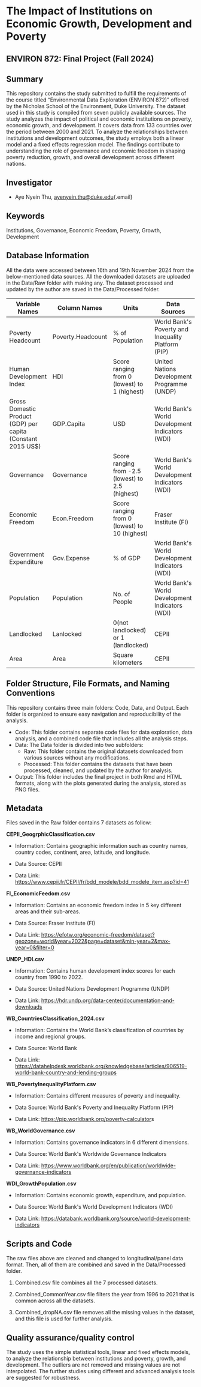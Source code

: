 # The Impact of Institutions on Economic Growth, Development and Poverty

## ENVIRON 872: Final Project (Fall 2024)

## Summary

This repository contains the study submitted to fulfill the requirements of the course titled “Environmental Data Exploration (ENVIRON 872)” offered by the Nicholas School of the Environment, Duke University. The dataset used in this study is compiled from seven publicly available sources. The study analyzes the impact of political and economic institutions on poverty, economic growth, and development. It covers data from 133 countries over the period between 2000 and 2021. To analyze the relationships between institutions and development outcomes, the study employs both a linear model and a fixed effects regression model. The findings contribute to understanding the role of governance and economic freedom in shaping poverty reduction, growth, and overall development across different nations.

## Investigator

-   Aye Nyein Thu, [ayenyein.thu\@duke.edu](mailto:ayenyein.thu@duke.edu){.email}

## Keywords

Institutions, Governance, Economic Freedom, Poverty, Growth, Development

## Database Information

All the data were accessed between 16th and 19th November 2024 from the below-mentioned data sources. All the downloaded datasets are uploaded in the Data/Raw folder with making any. The dataset processed and updated by the author are saved in the Data/Processed folder.

| Variable Names                                               | Column Names      | Units                                             | Data Sources                                       |
|---------------------|----------------|------------------|-------------------|
| Poverty Headcount                                            | Poverty.Headcount | \% of Population                                  | World Bank's Poverty and Inequality Platform (PIP) |
| Human Development Index                                      | HDI               | Score ranging from 0 (lowest) to 1 (highest)      | United Nations Development Programme (UNDP)        |
| Gross Domestic Product (GDP) per capita (Constant 2015 US\$) | GDP.Capita        | USD                                               | World Bank's World Development Indicators (WDI)    |
| Governance                                                   | Governance        | Score ranging from -2.5 (lowest) to 2.5 (highest) | World Bank's World Development Indicators (WDI)    |
| Economic Freedom                                             | Econ.Freedom      | Score ranging from 0 (lowest) to 10 (highest)     | Fraser Institute (FI)                              |
| Government Expenditure                                       | Gov.Expense       | \% of GDP                                         | World Bank's World Development Indicators (WDI)    |
| Population                                                   | Population        | No. of People                                     | World Bank's World Development Indicators (WDI)    |
| Landlocked                                                   | Lanlocked         | 0(not landlocked) or 1 (landlocked)               | CEPII                                              |
| Area                                                         | Area              | Square kilometers                                 | CEPII                                              |

## Folder Structure, File Formats, and Naming Conventions

This repository contains three main folders: Code, Data, and Output. Each folder is organized to ensure easy navigation and reproducibility of the analysis.

-   Code: This folder contains separate code files for data exploration, data analysis, and a combined code file that includes all the analysis steps.
-   Data: The Data folder is divided into two subfolders:
    -   Raw: This folder contains the original datasets downloaded from various sources without any modifications.
    -   Processed: This folder contains the datasets that have been processed, cleaned, and updated by the author for analysis.
-   Output: This folder includes the final project in both Rmd and HTML formats, along with the plots generated during the analysis, stored as PNG files.

## Metadata

Files saved in the Raw folder contains 7 datasets as follow:

**CEPII_GeogrphicClassification.csv**

-   Information: Contains geographic information such as country names, country codes, continent, area, latitude, and longitude.

-   Data Source: CEPII

-   Data Link: <https://www.cepii.fr/CEPII/fr/bdd_modele/bdd_modele_item.asp?id=41>

**FI_EconomicFeedom.csv**

-   Information: Contains an economic freedom index in 5 key different areas and their sub-areas.

-   Data Source: Fraser Institute (FI)

-   Data Link: <https://efotw.org/economic-freedom/dataset?geozone=world&year=2022&page=dataset&min-year=2&max-year=0&filter=0>

**UNDP_HDI.csv**

-   Information: Contains human development index scores for each country from 1990 to 2022.

-   Data Source: United Nations Development Programme (UNDP)

-   Data Link: <https://hdr.undp.org/data-center/documentation-and-downloads>

**WB_CountriesClassification_2024.csv**

-   Information: Contains the World Bank’s classification of countries by income and regional groups.

-   Data Source: World Bank

-   Data Link: <https://datahelpdesk.worldbank.org/knowledgebase/articles/906519-world-bank-country-and-lending-groups>

**WB_PovertyInequalityPlatform.csv**

-   Information: Contains different measures of poverty and inequality.

-   Data Source: World Bank's Poverty and Inequality Platform (PIP)

-   Data Link: <https://pip.worldbank.org/poverty-calculator>s

**WB_WorldGovernance.csv**

-   Information: Contains governance indicators in 6 different dimensions.   

-   Data Source: World Bank's Worldwide Governance Indicators

-   Data Link: <https://www.worldbank.org/en/publication/worldwide-governance-indicators>

**WDI_GrowthPopulation.csv**

-   Information: Contains economic growth, expenditure, and population.

-   Data Source: World Bank's World Development Indicators (WDI)

-   Data Link: <https://databank.worldbank.org/source/world-development-indicators>

## Scripts and Code

The raw files above are cleaned and changed to longitudinal/panel data format. Then, all of them are combined and saved in the Data/Processed folder.

1.  Combined.csv file combines all the 7 processed datasets.

2.  Combined_CommonYear.csv file filters the year from 1996 to 2021 that is common across all the datasets.

3.  Combined_dropNA.csv file removes all the missing values in the dataset, and this file is used for further analysis.

## Quality assurance/quality control

The study uses the simple statistical tools, linear and fixed effects models, to analyze the relationship between institutions and poverty, growth, and development. The outliers are not removed and missing values are not interpolated. The further studies using different and advanced analysis tools are suggested for robustness.
